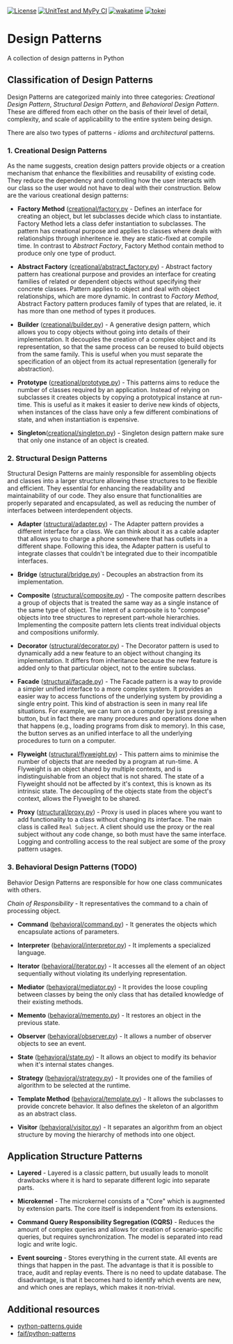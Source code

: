 [![License](https://img.shields.io/badge/License-BSD_3--Clause-yellow.svg)](https://opensource.org/licenses/BSD-3-Clause)
[![UnitTest and MyPy CI](https://github.com/mbrav/design_patterns_python/actions/workflows/unittest.yml/badge.svg?branch=main)](https://github.com/mbrav/design_patterns_python/actions/workflows/unittest.yml)
[![wakatime](https://wakatime.com/badge/user/54ad05ce-f39b-4fa3-9f2a-6fe4b1c53ba4/project/2133ea0a-1269-478f-99d6-e6645f69c2ff.svg)](https://wakatime.com/badge/user/54ad05ce-f39b-4fa3-9f2a-6fe4b1c53ba4/project/2133ea0a-1269-478f-99d6-e6645f69c2ff)
[![tokei](https://tokei.rs/b1/github/mbrav/design_patterns_python?category=lines)](https://tokei.rs/b1/github/mbrav/design_patterns_python)


# Design Patterns

A collection of design patterns in Python

## Classification of Design Patterns

Design Patterns are categorized mainly into three categories: *Creational Design Pattern*, *Structural Design Pattern*, and *Behavioral Design Pattern*. These are differed from each other on the basis of their level of detail, complexity, and scale of applicability to the entire system being design.

There are also two types of patterns - *idioms* and *architectural* patterns.

### 1. Creational Design Patterns

As the name suggests, creation design patters provide objects or a creation mechanism that enhance the flexibilities and reusability of existing code. They reduce the dependency and controlling how the user interacts with our class so the user would not have to deal with their construction. Below are the various creational design patterns:

- **Factory Method** ([creational/factory.py](design_patterns/creational/factory.py) - Defines an interface for creating an object, but let subclasses decide which class to instantiate. Factory Method lets a class defer instantiation to subclasses. The pattern has creational purpose and applies to classes where deals with relationships through inheritence ie. they are static-fixed at compile time. In contrast to *Abstract Factory*, Factory Method contain method to produce only one type of product.

- **Abstract Factory** ([creational/abstract_factory.py](design_patterns/creational/abstract_factory.py)) - Abstract factory pattern has creational purpose and provides an interface for creating families of related or dependent objects without specifying their concrete classes. Pattern applies to object and deal with object relationships, which are more dynamic. In contrast to *Factory Method*, Abstract Factory pattern produces family of types that are related, ie. it has more than one method of types it produces.

- **Builder** ([creational/builder.py](design_patterns/creational/builder.py)) - A generative design pattern, which allows you to copy objects without going into details of their implementation. It decouples the creation of a complex object and its representation, so that the same process can be reused to build objects from the same family. This is useful when you must separate the specification of an object from its actual representation (generally for abstraction).
  
- **Prototype** ([creational/prototype.py](design_patterns/creational/prototype.py)) - This patterns aims to reduce the number of classes required by an application. Instead of relying on subclasses it creates objects by copying a prototypical instance at run-time. This is useful as it makes it easier to derive new kinds of objects, when instances of the class have only a few different combinations of state, and when instantiation is expensive.

- **Singleton**([creational/singleton.py](design_patterns/creational/singleton.py)) - Singleton design pattern make sure that only one instance of an object is created.

### 2. Structural Design Patterns

Structural Design Patterns are mainly responsible for assembling objects and classes into a larger structure allowing these structures to be flexible and efficient. They essential for enhancing the readability and maintainability of our code. They also ensure that functionalities are properly separated and encapsulated, as well as reducing the number of interfaces between interdependent objects.

- **Adapter** ([structural/adapter.py](design_patterns/structural/adapter.py)) - The Adapter pattern provides a different interface for a class. We can think about it as a cable adapter that allows you to charge a phone somewhere that has outlets in a different shape. Following this idea, the Adapter pattern is useful to integrate classes that couldn't be integrated due to their incompatible interfaces.

- **Bridge** ([structural/bridge.py](design_patterns/structural/bridge.py)) - Decouples an abstraction from its implementation.

- **Composite** ([structural/composite.py](design_patterns/structural/composite.py)) - The composite pattern describes a group of objects that is treated the same way as a single instance of the same type of object. The intent of a composite is to "compose" objects into tree structures to represent part-whole hierarchies. Implementing the composite pattern lets clients treat individual objects and compositions uniformly.

- **Decorator** ([structural/decorator.py](design_patterns/structural/decorator.py)) - The Decorator pattern is used to dynamically add a new feature to an object without changing its implementation. It differs from inheritance because the new feature is added only to that particular object, not to the entire subclass.

- **Facade** ([structural/facade.py](design_patterns/structural/facade.py)) - The Facade pattern is a way to provide a simpler unified interface to a more complex system. It provides an easier way to access functions of the underlying system by providing a single entry point. This kind of abstraction is seen in many real life situations. For example, we can turn on a computer by just pressing a button, but in fact there are many procedures and operations done when that happens (e.g., loading programs from disk to memory). In this case, the button serves as an unified interface to all the underlying procedures to turn on a computer.

- **Flyweight** ([structural/flyweight.py](design_patterns/structural/flyweight.py)) - This pattern aims to minimise the number of objects that are needed by a program at run-time. A Flyweight is an object shared by multiple contexts, and is indistinguishable from an object that is not shared. The state of a Flyweight should not be affected by it's context, this is known as its intrinsic state. The decoupling of the objects state from the object's context, allows the Flyweight to be shared.

- **Proxy** ([structural/proxy.py](design_patterns/structural/proxy.py)) - Proxy is used in places where you want to add functionality to a class without changing its interface. The main class is called `Real Subject`. A client should use the proxy or the real subject without any code change, so both must have the same interface. Logging and controlling access to the real subject are some of the proxy pattern usages.

### 3. Behavioral Design Patterns (TODO)

Behavior Design Patterns are responsible for how one class communicates with others.

*Chain of Responsibility* - It representatives the command to a chain of processing object.

- **Command** ([behavioral/command.py](design_patterns/behavioral/command.py)) - It generates the objects which encapsulate actions of parameters.

- **Interpreter** ([behavioral/interpretor.py](design_patterns/behavioral/interpretor.py)) - It implements a specialized language.

- **Iterator** ([behavioral/iterator.py](design_patterns/behavioral/iterator.py)) - It accesses all the element of an object sequentially without violating its underlying representation.

- **Mediator** ([behavioral/mediator.py](design_patterns/behavioral/mediator.py)) - It provides the loose coupling between classes by being the only class that has detailed knowledge of their existing methods.

- **Memento** ([behavioral/memento.py](design_patterns/behavioral/memento.py)) - It restores an object in the previous state.

- **Observer** ([behavioral/observer.py](design_patterns/behavioral/observer.py)) - It allows a number of observer objects to see an event.

- **State** ([behavioral/state.py](design_patterns/behavioral/state.py)) - It allows an object to modify its behavior when it's internal states changes.

- **Strategy** ([behavioral/strategy.py](design_patterns/behavioral/strategy.py)) - It provides one of the families of algorithm to be selected at the runtime.

- **Template Method** ([behavioral/template.py](design_patterns/behavioral/template.py)) - It allows the subclasses to provide concrete behavior. It also defines the skeleton of an algorithm as an abstract class.

- **Visitor** ([behavioral/visitor.py](design_patterns/behavioral/visitor.py)) - It separates an algorithm from an object structure by moving the hierarchy of methods into one object.

## Application Structure Patterns

- **Layered** -  Layered is a classic pattern, but usually leads to monolit drawbacks where it is hard to separate different logic into separate parts.

- **Microkernel** - The microkernel consists of a "Core" which is augmented by extension parts. The core itself is independent from its extensions.

- **Command Query Responsibility Segregation (CQRS)** - Reduces the amount of complex queries and allows for creation of scenario-specific queries, but requires synchronization. The model is separated into read logic and write logic.

- **Event sourcing** - Stores everything in the current state. All events are things that happen in the past.  The advantage is that it is possible to trace, audit and replay events. There is no need to update database. The disadvantage, is that it becomes hard to identify which events are new, and which ones are replays, which makes it non-trivial.

## Additional resources

- [python-patterns.guide](https://python-patterns.guide/)
- [faif/python-patterns](https://github.com/faif/python-patterns)
